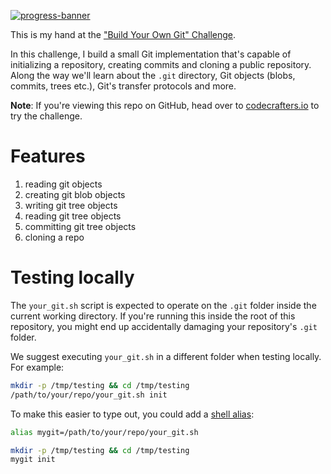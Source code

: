 [![progress-banner](https://backend.codecrafters.io/progress/git/6a4315fe-ef0c-4893-bfb0-a6d1f4de3902)](https://app.codecrafters.io/users/codecrafters-bot?r=2qF)

This is my hand at the
["Build Your Own Git" Challenge](https://codecrafters.io/challenges/git).

In this challenge, I build a small Git implementation that's capable of
initializing a repository, creating commits and cloning a public repository.
Along the way we'll learn about the `.git` directory, Git objects (blobs,
commits, trees etc.), Git's transfer protocols and more.

**Note**: If you're viewing this repo on GitHub, head over to
[codecrafters.io](https://codecrafters.io) to try the challenge.

# Features
1. reading git objects
2. creating git blob objects
3. writing git tree objects
4. reading git tree objects
5. committing git tree objects
6. cloning a repo

# Testing locally

The `your_git.sh` script is expected to operate on the `.git` folder inside the
current working directory. If you're running this inside the root of this
repository, you might end up accidentally damaging your repository's `.git`
folder.

We suggest executing `your_git.sh` in a different folder when testing locally.
For example:

```sh
mkdir -p /tmp/testing && cd /tmp/testing
/path/to/your/repo/your_git.sh init
```

To make this easier to type out, you could add a
[shell alias](https://shapeshed.com/unix-alias/):

```sh
alias mygit=/path/to/your/repo/your_git.sh

mkdir -p /tmp/testing && cd /tmp/testing
mygit init
```
